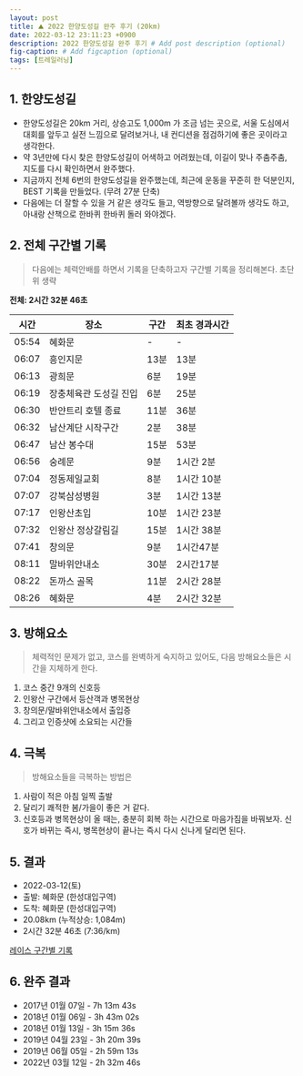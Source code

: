 ```yaml
---
layout: post
title: ⛰️ 2022 한양도성길 완주 후기 (20km)
date: 2022-03-12 23:11:23 +0900
description: 2022 한양도성길 완주 후기 # Add post description (optional)
fig-caption: # Add figcaption (optional)
tags: [트레일러닝]
---
```

## 1. 한양도성길 
- 한양도성길은 20km 거리, 상승고도 1,000m 가 조금 넘는 곳으로, 서울 도심에서 대회를 앞두고 실전 느낌으로 달려보거나, 내 컨디션을 점검하기에 좋은 곳이라고 생각한다. 
- 약 3년만에 다시 찾은 한양도성길이 어색하고 어려웠는데, 이길이 맞나 주춤주춤, 지도를 다시 확인하면서 완주했다.
- 지금까지 전체 6번의 한양도성길을 완주했는데, 최근에 운동을 꾸준히 한 덕분인지, BEST 기록을 만들었다. (무려 27분 단축)
- 다음에는 더 잘할 수 있을 거 같은 생각도 들고, 역방향으로 달려볼까 생각도 하고, 아내랑 산책으로 한바퀴 한바퀴 돌러 와야겠다.

## 2. 전체 구간별 기록 
> 다음에는 체력안배를 하면서 기록을 단축하고자 구간별 기록을 정리해본다. 초단위 생략

**전체: 2시간 32분  46초**

|시간|장소|구간|최초 경과시간|
|-|-|-|-|
|05:54|혜화문|-|-|
|06:07|흥인지문|13분|13분|
|06:13|광희문|6분|19분|
|06:19|장충체육관 도성길 진입|6분|25분|
|06:30|반얀트리 호텔 종료|11분|36분|
|06:32|남산계단 시작구간|2분|38분|
|06:47|남산 봉수대|15분|53분|
|06:56|숭례문|9분|1시간 2분|
|07:04|정동제일교회|8분|1시간 10분|
|07:07|강북삼성병원|3분|1시간 13분|
|07:17|인왕산초입|10분|1시간 23분|
|07:32|인왕산 정상갈림길|15분|1시간 38분|
|07:41|창의문|9분|1시간47분|
|08:11|말바위안내소|30분|2시간17분|
|08:22|돈까스 골목|11분|2시간 28분|
|08:26|혜화문|4분|2시간 32분|


## 3. 방해요소
> 체력적인 문제가 없고, 코스를 완벽하게 숙지하고 있어도, 다음 방해요소들은 시간을 지체하게 한다.

1. 코스 중간 9개의 신호등 
2. 인왕산 구간에서 등산객과 병목현상
3. 창의문/말바위안내소에서 출입증
4. 그리고 인증샷에 소요되는 시간들


## 4. 극복
> 방해요소들을 극복하는 방법은

1. 사람이 적은 아침 일찍 출발
2. 달리기 쾌적한 봄/가을이 좋은 거 같다. 
3. 신호등과 병목현상이 올 때는, 충분히 회복 하는 시간으로 마음가짐을 바꿔보자. 신호가 바뀌는 즉시, 병목현상이 끝나는 즉시 다시 신나게 달리면 된다. 
  
## 5. 결과  
- 2022-03-12(토)  
- 출발: 혜화문 (한성대입구역)
- 도착: 혜화문 (한성대입구역)
- 20.08km (누적상승: 1,084m)
- 2시간 32분 46초 (7:36/km)  

[레이스 구간별 기록](https://www.strava.com/activities/6809419475/overview)

## 6. 완주 결과
- 2017년 01월 07일 - 7h 13m 43s
- 2018년 01월 06일 - 3h 43m 02s
- 2018년 01월 13일 - 3h 15m 36s
- 2019년 04월 23일 - 3h 20m 39s
- 2019년 06월 05일 - 2h 59m 13s
- 2022년 03월 12일 - 2h 32m 46s